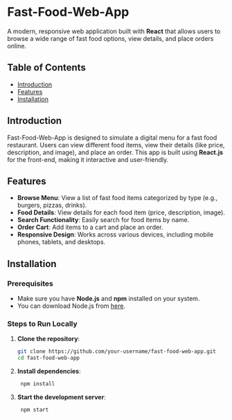 # Fast-Food-Web-App

A modern, responsive web application built with **React** that allows users to browse a wide range of fast food options, view details, and place orders online.

## Table of Contents

- [Introduction](#introduction)
- [Features](#features)
- [Installation](#installation)


## Introduction

Fast-Food-Web-App is designed to simulate a digital menu for a fast food restaurant. Users can view different food items, view their details (like price, description, and image), and place an order. This app is built using **React.js** for the front-end, making it interactive and user-friendly.

## Features

- **Browse Menu**: View a list of fast food items categorized by type (e.g., burgers, pizzas, drinks).
- **Food Details**: View details for each food item (price, description, image).
- **Search Functionality**: Easily search for food items by name.
- **Order Cart**: Add items to a cart and place an order.
- **Responsive Design**: Works across various devices, including mobile phones, tablets, and desktops.

## Installation

### Prerequisites

- Make sure you have **Node.js** and **npm** installed on your system.
- You can download Node.js from [here](https://nodejs.org).

### Steps to Run Locally

1. **Clone the repository**:

   ```bash
   git clone https://github.com/your-username/fast-food-web-app.git
   cd fast-food-web-app

2. **Install dependencies**:

   ```bash
    npm install
3. **Start the development server**:
   
   ```bash
    npm start

